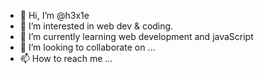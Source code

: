 - 👋 Hi, I’m @h3x1e
- 👀 I’m interested in web dev & coding.
- 🌱 I’m currently learning web development and javaScript
- 💞️ I’m looking to collaborate on ...
- 📫 How to reach me ...

<!---
h3x1e/h3x1e is a ✨ special ✨ repository because its `README.md` (this file) appears on your GitHub profile.
You can click the Preview link to take a look at your changes.
--->
